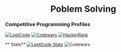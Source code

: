 <h1 align="center"> Poblem Solving </h1>

### Competitive Programming Profiles

[![LeetCode](https://img.shields.io/badge/LeetCode-Profile-orange?logo=leetcode)](https://leetcode.com/bgdar)
[![Codewars](https://img.shields.io/badge/Codewars-Profile-red?logo=codewars)](https://www.codewars.com/users/bgdar)
[![HackerRank](https://img.shields.io/badge/HackerRank-Profile-brightgreen?logo=hackerrank&logoColor=white)](https://www.hackerrank.com/bgdar)

** Stats**
[![LeetCode Stats](https://leetcard.jacoblin.cool/bgdar?theme=dark&font=Karma)](https://leetcode.com/bgdar)
![Codewars](https://www.codewars.com/users/bgdar/badges/large)

